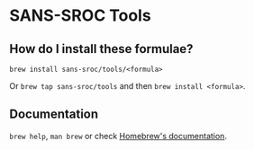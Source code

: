 # SANS-SROC Tools

## How do I install these formulae?

`brew install sans-sroc/tools/<formula>`

Or `brew tap sans-sroc/tools` and then `brew install <formula>`.

## Documentation

`brew help`, `man brew` or check [Homebrew's documentation](https://docs.brew.sh).
